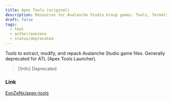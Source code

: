 ```yaml
---
title: Apex Tools (original)
description: Resources for Avalanche Studio Group games. Tools, formats, info, and more
draft: false
tags:
  - tool
  - author/eonzenx
  - status/deprecated
---
```

Tools to extract, modify, and repack Avalanche Studio game files. Generally deprecated for ATL (Apex Tools Launcher).

> [!info]
> Deprecated

### Link
[EonZeNx/apex-tools](https://github.com/EonZeNx/apex-tools)